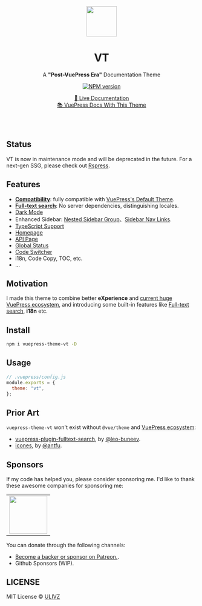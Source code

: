 <br>
<br>

<p align="center">
    <img width="80" src="https://github.com/ulivz/vt/raw/master/media/logo.svg">
    <br>
    <h1 align="center">VT</h1>
</p>

<p align="center">
  A <b>"Post-VuePress Era"</b> Documentation Theme<br>
</p>

<p align="center">
<a href="https://www.npmjs.com/package/vuepress-theme-vt"><img src="https://img.shields.io/npm/v/vuepress-theme-vt?color=c95f8b&amp;label=" alt="NPM version"></a></p>

<p align="center">
  <a target="_blank" href="https://vt.insx.dev">📖 Live Documentation</a><br>
  <a target="_blank" href="https://vuepress-docs.vercel.app/">📚 VuePress Docs With This Theme</a>
</p>

<br>
<br>

## Status

VT is now in maintenance mode and will be deprecated in the future. For a next-gen SSG, please check out [Rspress](https://rspress.dev/).


## Features

- [**Compatibility**](https://vt.insx.dev/guide/migration.html): fully compatible with [VuePress's Default Theme](https://vuepress.vuejs.org/theme/default-theme-config.html).
- [**Full-text search**](https://vt.insx.dev/guide/search.html): No server dependencies, distinguishing locales.
- [Dark Mode](https://vt.insx.dev/guide/dark-mode.html)
- Enhanced Sidebar: [Nested Sidebar Group](https://vt.insx.dev/guide/sidebar.html#nested-sidebar-group)、[Sidebar Nav Links](https://vt.insx.dev/guide/sidebar.html#sidebar-nav-links).
- [TypeScript Support](https://vt.insx.dev/guide/configuration.html)
- [Homepage](https://vt.insx.dev/guide/home.html)
- [API Page](https://vt.insx.dev/guide/api-page.html)
- [Global Status](https://vt.insx.dev/guide/status.html)
- [Code Switcher](https://vt.insx.dev/guide/code-switcher.html)
- i18n, Code Copy, TOC, etc.
- ...

## Motivation

I made this theme to combine better **eXperience** and [current huge VuePress ecosystem](https://github.com/vuepress/awesome-vuepress/), and introducing some built-in features like [Full-text search](https://vt.insx.dev/guide/search.html), **i18n** etc.


## Install

```bash
npm i vuepress-theme-vt -D
```

## Usage

```js
// .vuepress/config.js
module.exports = {
  theme: "vt",
};
```

## Prior Art

`vuepress-theme-vt` won't exist without `@vue/theme` and [VuePress ecosystem](https://github.com/vuepress/awesome-vuepress/):

- [vuepress-plugin-fulltext-search](https://github.com/leo-buneev/vuepress-plugin-fulltext-search), by [@leo-buneev](https://github.com/leo-buneev).
- [icones](https://icones.js.org/), by [@antfu](https://icones.js.org/).

## Sponsors

If my code has helped you, please consider sponsoring me. I'd like to thank these awesome companies for sponsoring me:

<table>
  <tbody>
    <tr>
      <td align="center" valign="middle">
        <a href="https://n8n.io/" target="_blank">
          <img width="100px" src="https://avatars.githubusercontent.com/u/45487711?s=200&v=4">
        </a>
      </td>
    </tr><tr></tr>
  </tbody>
</table>

You can donate through the following channels:

- [Become a backer or sponsor on Patreon.](https://www.patreon.com/ulivz).
- Github Sponsors (WIP).

## LICENSE

MIT License © [ULIVZ](https://github.com/ulivz)
